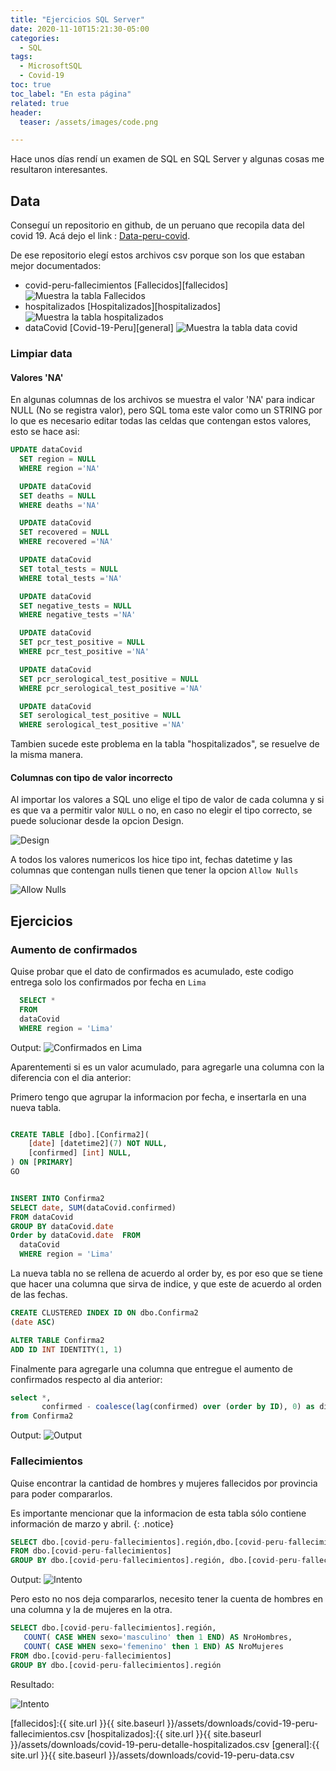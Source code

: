```yaml
---
title: "Ejercicios SQL Server"
date: 2020-11-10T15:21:30-05:00
categories:
  - SQL
tags:
  - MicrosoftSQL
  - Covid-19
toc: true
toc_label: "En esta página"
related: true
header:
  teaser: /assets/images/code.png

---
```


Hace unos días rendí un examen de SQL en SQL Server y algunas cosas me resultaron interesantes.
<!--more-->

## Data

Conseguí un repositorio en github, de un peruano que recopila data del covid 19.
Acá dejo el link : [Data-peru-covid][jmcastagnetto].

De ese repositorio elegí estos archivos csv porque son los que estaban mejor documentados:

- covid-peru-fallecimientos [Fallecidos][fallecidos]
![Muestra la tabla Fallecidos](/myweb/assets/images/SQLAWS/falle.png)
- hospitalizados [Hospitalizados][hospitalizados]
![Muestra la tabla hospitalizados](/myweb/assets/images/SQLAWS/hosp.png)
- dataCovid [Covid-19-Peru][general]
![Muestra la tabla data covid](/myweb/assets/images/SQLAWS/datacov.png)

### Limpiar data

#### Valores 'NA'
En algunas columnas de los archivos se muestra el valor 'NA' para indicar NULL (No se registra valor), pero SQL toma este valor como un STRING
por lo que es necesario editar todas las celdas que contengan estos valores, esto se hace asi:

```sql
UPDATE dataCovid
  SET region = NULL
  WHERE region ='NA'

  UPDATE dataCovid
  SET deaths = NULL
  WHERE deaths ='NA'

  UPDATE dataCovid
  SET recovered = NULL
  WHERE recovered ='NA'

  UPDATE dataCovid
  SET total_tests = NULL
  WHERE total_tests ='NA'

  UPDATE dataCovid
  SET negative_tests = NULL
  WHERE negative_tests ='NA'

  UPDATE dataCovid
  SET pcr_test_positive = NULL
  WHERE pcr_test_positive ='NA'

  UPDATE dataCovid
  SET pcr_serological_test_positive = NULL
  WHERE pcr_serological_test_positive ='NA'

  UPDATE dataCovid
  SET serological_test_positive = NULL
  WHERE serological_test_positive ='NA'
```

Tambien sucede este problema en la tabla "hospitalizados", se resuelve de la misma manera.

#### Columnas con tipo de valor incorrecto

Al importar los valores a SQL uno elige el tipo de valor de cada columna y si es que
va a permitir valor `NULL` o no, en caso no elegir el tipo correcto, se puede solucionar desde
la opcion Design.

 ![Design](/myweb/assets/images/SQLAWS/design.png)

A todos los valores numericos los hice tipo int, fechas datetime y las columnas que contengan nulls
tienen que tener la opcion `Allow Nulls`

![Allow Nulls](/myweb/assets/images/SQLAWS/tabla.png)

## Ejercicios

### Aumento de confirmados

Quise probar que el dato de confirmados es acumulado, este codigo entrega solo los confirmados por fecha en `Lima`

``` sql
  SELECT *
  FROM
  dataCovid
  WHERE region = 'Lima'
```
Output:
![Confirmados en Lima](/myweb/assets/images/SQLAWS/confir.png)

Aparentementi si es un valor acumulado, para agregarle una columna con la diferencia con el dia anterior:

Primero tengo que agrupar la informacion por fecha, e insertarla en una nueva tabla.

``` sql

CREATE TABLE [dbo].[Confirma2](
	[date] [datetime2](7) NOT NULL,
	[confirmed] [int] NULL,
) ON [PRIMARY]
GO


INSERT INTO Confirma2
SELECT date, SUM(dataCovid.confirmed)
FROM dataCovid
GROUP BY dataCovid.date
Order by dataCovid.date  FROM
  dataCovid
  WHERE region = 'Lima'

```
La nueva tabla no se rellena de acuerdo al order by, es por eso que se tiene que hacer una
columna que sirva de indice, y que este de acuerdo al orden de las fechas.

``` sql
CREATE CLUSTERED INDEX ID ON dbo.Confirma2
(date ASC)

ALTER TABLE Confirma2
ADD ID INT IDENTITY(1, 1)
```

Finalmente para agregarle una columna que entregue el aumento de confirmados respecto al
dia anterior:

``` sql
select *,
       confirmed - coalesce(lag(confirmed) over (order by ID), 0) as diff
from Confirma2
```
Output:
![Output](/myweb/assets/images/SQLAWS/aea.png)

### Fallecimientos

Quise encontrar la cantidad de hombres y mujeres fallecidos por provincia para poder compararlos.

Es importante mencionar que la informacion de esta tabla sólo contiene información de marzo y abril.
{: .notice}


``` sql
SELECT dbo.[covid-peru-fallecimientos].región,dbo.[covid-peru-fallecimientos].sexo, COUNT(*) AS Cantidad
FROM dbo.[covid-peru-fallecimientos]
GROUP BY dbo.[covid-peru-fallecimientos].región, dbo.[covid-peru-fallecimientos].sexo
```
Output:
![Intento](/myweb/assets/images/SQLAWS/pip.png)

Pero esto no nos deja compararlos, necesito tener la cuenta de hombres en una columna y la de mujeres en la otra.

``` sql
SELECT dbo.[covid-peru-fallecimientos].región,
   COUNT( CASE WHEN sexo='masculino' then 1 END) AS NroHombres,
   COUNT( CASE WHEN sexo='femenino' then 1 END) AS NroMujeres
FROM dbo.[covid-peru-fallecimientos]
GROUP BY dbo.[covid-peru-fallecimientos].región
```
Resultado:

![Intento](/myweb/assets/images/SQLAWS/uwu.png)



[jmcastagnetto]: https://github.com/jmcastagnetto/covid-19-peru-data
[fallecidos]:{{ site.url }}{{ site.baseurl }}/assets/downloads/covid-19-peru-fallecimientos.csv
[hospitalizados]:{{ site.url }}{{ site.baseurl }}/assets/downloads/covid-19-peru-detalle-hospitalizados.csv
[general]:{{ site.url }}{{ site.baseurl }}/assets/downloads/covid-19-peru-data.csv
